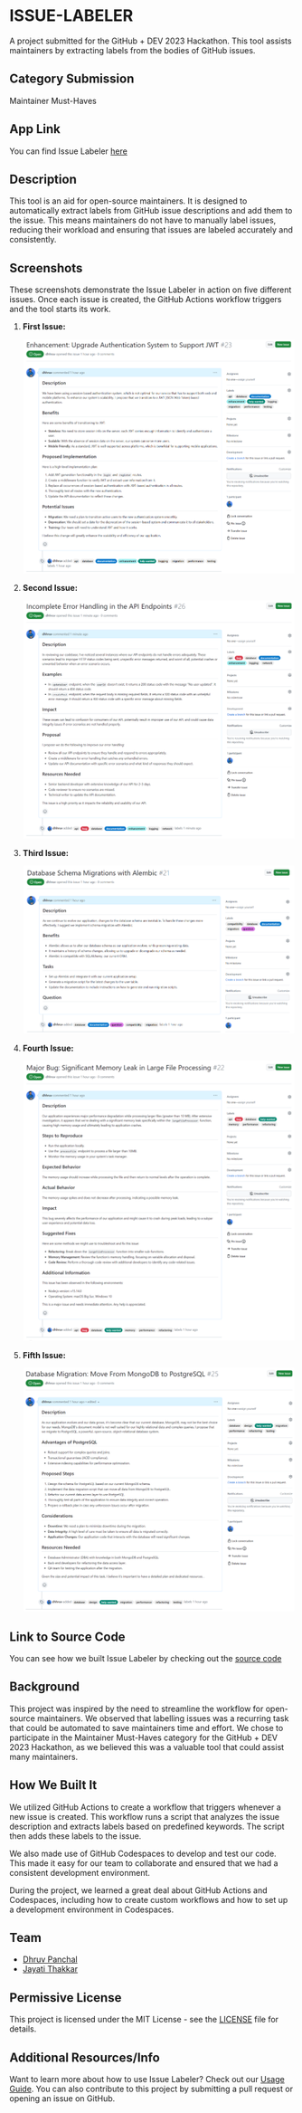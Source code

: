 # ISSUE-LABELER

A project submitted for the GitHub + DEV 2023 Hackathon. This tool assists maintainers by extracting labels from the bodies of GitHub issues.

## Category Submission

Maintainer Must-Haves

## App Link

You can find Issue Labeler [here](https://github.com/dhhruv/ISSUE-LABELER)

## Description

This tool is an aid for open-source maintainers. It is designed to automatically extract labels from GitHub issue descriptions and add them to the issue. This means maintainers do not have to manually label issues, reducing their workload and ensuring that issues are labeled accurately and consistently.

## Screenshots

These screenshots demonstrate the Issue Labeler in action on five different issues. Once each issue is created, the GitHub Actions workflow triggers and the tool starts its work.

1. **First Issue:**

    ![First issue labels](https://github.com/dhhruv/ISSUE-LABELER/blob/master/.images/issue-1.png)

2. **Second Issue:**

    ![Second issue labels](https://github.com/dhhruv/ISSUE-LABELER/blob/master/.images/issue-2.png)

3. **Third Issue:**

    ![Third issue labels](https://github.com/dhhruv/ISSUE-LABELER/blob/master/.images/issue-3.png)

4. **Fourth Issue:**

    ![Fourth issue labels](https://github.com/dhhruv/ISSUE-LABELER/blob/master/.images/issue-4.png)

5. **Fifth Issue:**

    ![Fifth issue labels](https://github.com/dhhruv/ISSUE-LABELER/blob/master/.images/issue-5.png)


## Link to Source Code

You can see how we built Issue Labeler by checking out the [source code](https://github.com/dhhruv/ISSUE-LABELER)

## Background

This project was inspired by the need to streamline the workflow for open-source maintainers. We observed that labelling issues was a recurring task that could be automated to save maintainers time and effort. We chose to participate in the Maintainer Must-Haves category for the GitHub + DEV 2023 Hackathon, as we believed this was a valuable tool that could assist many maintainers.

## How We Built It

We utilized GitHub Actions to create a workflow that triggers whenever a new issue is created. This workflow runs a script that analyzes the issue description and extracts labels based on predefined keywords. The script then adds these labels to the issue.

We also made use of GitHub Codespaces to develop and test our code. This made it easy for our team to collaborate and ensured that we had a consistent development environment.

During the project, we learned a great deal about GitHub Actions and Codespaces, including how to create custom workflows and how to set up a development environment in Codespaces.

## Team

- [Dhruv Panchal](https://github.com/dhhruv)
- [Jayati Thakkar](https://github.com/jayatithakkar)

## Permissive License

This project is licensed under the MIT License - see the [LICENSE](LICENSE) file for details.

## Additional Resources/Info

Want to learn more about how to use Issue Labeler? Check out our [Usage Guide](USAGE.md). You can also contribute to this project by submitting a pull request or opening an issue on GitHub.

